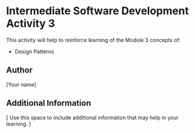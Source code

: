 # Intermediate Software Development Activity 3
This activity will help to reinforce learning of the Module 3 concepts of:

- Design Patterns

## Author
[Your name]

## Additional Information
[ Use this space to include additional information that may help in your learning. ]

